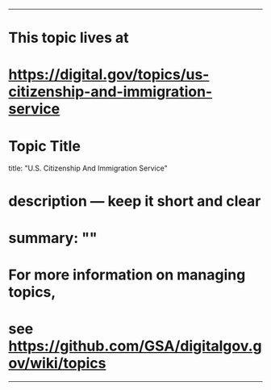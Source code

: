 
---
# This topic lives at
# https://digital.gov/topics/us-citizenship-and-immigration-service

# Topic Title
title: "U.S. Citizenship And Immigration Service"

# description — keep it short and clear
# summary: ""


# For more information on managing topics,
# see https://github.com/GSA/digitalgov.gov/wiki/topics
---